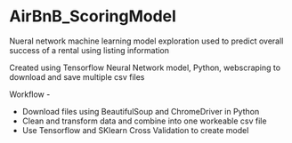 # AirBnB_ScoringModel

Nueral network machine learning model exploration used to predict overall success of a rental using listing information

Created using Tensorflow Neural Network model, Python, webscraping to download and save multiple csv files

Workflow - 
- Download files using BeautifulSoup and ChromeDriver in Python
- Clean and transform data and combine into one workeable csv file
- Use Tensorflow and SKlearn Cross Validation to create model
